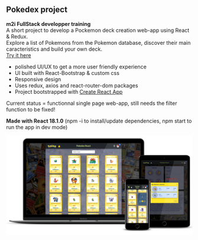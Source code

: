 ## Pokedex project

**m2i FullStack developper training**  
A short project to develop a Pockemon deck creation web-app using React & Redux.  
Explore a list of Pokemons from the Pokemon database, discover their main caracteristics and build your own deck.  
[Try it here](https://nicotro.github.io/Pokedex/)

- polished UI/UX to get a more user friendly experience
- UI built with React-Bootstrap & custom css
- Responsive design
- Uses redux, axios and react-router-dom packages
- Project bootstrapped with [Create React App](https://github.com/facebook/create-react-app)

Current status = functionnal single page web-app, still needs the filter function to be fixed!
  
**Made with React 18.1.0** (npm -i to install/update dependencies, npm start to run the app in dev mode)

![Front end preview](/Pokedex-react_cover.png)
